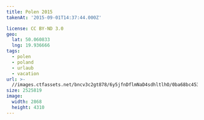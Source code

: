 ```yaml
---
title: Polen 2015
takenAt: '2015-09-01T14:37:44.000Z'

license: CC BY-ND 3.0
geo:
  lat: 50.060833
  lng: 19.936666
tags:
  - polen
  - poland
  - urlaub
  - vacation
url: >-
  //images.ctfassets.net/bncv3c2gt878/6y5jfnDflmNaD4sdhltlhO/0ba68bc453c47de8cc0872f99cb089ae/polen-2015_25931550636_o
size: 2525819
image:
  width: 2868
  height: 4310
---
```


